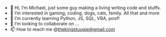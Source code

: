 - 👋 Hi, I’m Michael, just some guy making a living writing code and stuffs.
- 👀 I’m interested in gaming, coding, dogs, cats, family.  All that and more
- 🌱 I’m currently learning Python, JS, SQL, VBA, poof!
- 💞️ I’m looking to collaborate on ...
- 📫 How to reach me @thekingstuugie@gmail.com

<!---
KingStuugie/KingStuugie is a ✨ special ✨ repository because its `README.md` (this file) appears on your GitHub profile.
You can click the Preview link to take a look at your changes.
--->
